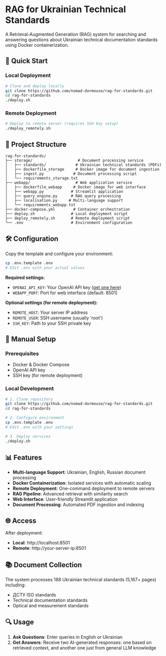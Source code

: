 # RAG for Ukrainian Technical Standards

A Retrieval-Augmented Generation (RAG) system for searching and answering questions about Ukrainian technical documentation standards using Docker containerization.

## 🚀 Quick Start

### Local Deployment
```bash
# Clone and deploy locally
git clone https://github.com/nomad-dormouse/rag-for-standards.git
cd rag-for-standards
./deploy.sh
```

### Remote Deployment
```bash
# Deploy to remote server (requires SSH key setup)
./deploy_remotely.sh
```

## 📁 Project Structure

```
rag-for-standards/
├── storage/                    # Document processing service
│   ├── standards/             # Ukrainian technical standards (PDFs)
│   ├── dockerfile_storage     # Docker image for document ingestion
│   ├── ingest.py             # Document processing script
│   └── requirements_storage.txt
├── webapp/                    # Web application service
│   ├── dockerfile_webapp     # Docker image for web interface
│   ├── webapp.py            # Streamlit application
│   ├── query_engine.py      # RAG query processing
│   ├── localisation.py     # Multi-language support
│   └── requirements_webapp.txt
├── docker-compose.yml        # Container orchestration
├── deploy.sh                # Local deployment script
├── deploy_remotely.sh       # Remote deployment script
└── .env                     # Environment configuration
```

## 🛠️ Configuration

Copy the template and configure your environment:

```bash
cp .env.template .env
# Edit .env with your actual values
```

**Required settings:**
- `OPENAI_API_KEY`: Your OpenAI API key ([get one here](https://platform.openai.com/api-keys))
- `WEBAPP_PORT`: Port for web interface (default: 8501)

**Optional settings (for remote deployment):**
- `REMOTE_HOST`: Your server IP address
- `REMOTE_USER`: SSH username (usually 'root')
- `SSH_KEY`: Path to your SSH private key

## 🔧 Manual Setup

### Prerequisites
- Docker & Docker Compose
- OpenAI API key
- SSH key (for remote deployment)

### Local Development
```bash
# 1. Clone repository
git clone https://github.com/nomad-dormouse/rag-for-standards.git
cd rag-for-standards

# 2. Configure environment
cp .env.template .env
# Edit .env with your settings

# 3. Deploy services
./deploy.sh
```

## 📊 Features

- **Multi-language Support**: Ukrainian, English, Russian document processing
- **Docker Containerization**: Isolated services with automatic scaling
- **Remote Deployment**: One-command deployment to remote servers
- **RAG Pipeline**: Advanced retrieval with similarity search
- **Web Interface**: User-friendly Streamlit application
- **Document Processing**: Automated PDF ingestion and indexing

## 🌐 Access

After deployment:
- **Local**: http://localhost:8501
- **Remote**: http://your-server-ip:8501

## 📚 Document Collection

The system processes 188 Ukrainian technical standards (5,167+ pages) including:
- ДСТУ ISO standards
- Technical documentation standards
- Optical and measurement standards

## 🔍 Usage

1. **Ask Questions**: Enter queries in English or Ukrainian
2. **Get Answers**: Receive two AI-generated responses: one based on retrieved context, and another one just from general LLM knowledge